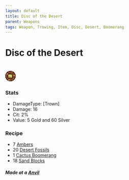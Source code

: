 ```yaml
---
layout: default
title: Disc of the Desert
parent: Weapons
tags: Weapon, Trowing, Item, Disc, Desert, Boomerang
---
```


# Disc of the Desert
#
![Icon](https://raw.githubusercontent.com/RickLugtigheid/SupernovaMod/main/Items/Weapons/PreHardmode/DiscOfTheDesert.png)

### Stats
- DamageType: [Trown]
- Damage: 16
- Cit: 2%
- Value: 5 Gold and 60 Silver

### Recipe
- 7 [Ambers](https://terraria.gamepedia.com/Amber)
- 20 [Desert Fossils](https://terraria.gamepedia.com/Desert_Fossil)
- 1 [Cactus Boomerang](https://ricklugtigheid.github.io/SupernovaMod/docs/items/weapons/cactus_boomerang)
- 18 [Sand Blocks](https://terraria.gamepedia.com/Sand_Block)

##### Made at a [Anvil](https://terraria.gamepedia.com/Anvil)